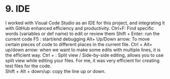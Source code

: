 # 9. IDE
I worked with Visual Code Studio as an IDE for this project, and integrating it with GitHub enhanced efficiency and productivity. 
Ctrl+F: Find specific words (variables or def name) to edit or review them
Shift + Enter: run the current code 
F5 : start/end debugging 
Alt+ Up/Down arrow: To move certain pieces of code to different places in the current file.
Ctrl + Alt+ up/down arrow: when we want to make some edits with multiple lines, it is the efficient way.
Ctrl + \: Split view / Side-by-side editing, allows you to use split view while editing your files. For me, it was very efficient for creating test files for the code.     
Shift + Alt + down/up: copy the line up or down. 

      
